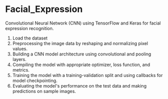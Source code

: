 # Facial_Expression

Convolutional Neural Network (CNN) using TensorFlow and Keras for facial expression recognition. 

1. Load the dataset 
2. Preprocessing the image data by reshaping and normalizing pixel values.
3. Building a CNN model architecture using convolutional and pooling layers.
4. Compiling the model with appropriate optimizer, loss function, and metrics.
5. Training the model with a training-validation split and using callbacks for model checkpointing.
6. Evaluating the model's performance on the test data and making predictions on sample images.
